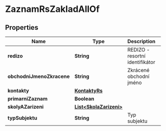 

# ZaznamRsZakladAllOf


## Properties

| Name | Type | Description | Notes |
|------------ | ------------- | ------------- | -------------|
|**redizo** | **String** | REDIZO - resortní identifikátor |  [optional] |
|**obchodniJmenoZkracene** | **String** | Zkrácené obchodní jméno |  [optional] |
|**kontakty** | [**KontaktyRs**](KontaktyRs.md) |  |  [optional] |
|**primarniZaznam** | **Boolean** |  |  [optional] |
|**skolyAZarizeni** | [**List&lt;SkolaZarizeni&gt;**](SkolaZarizeni.md) |  |  [optional] |
|**typSubjektu** | **String** | Typ subjektu |  [optional] |



